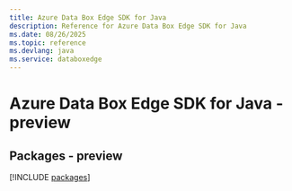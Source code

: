```yaml
---
title: Azure Data Box Edge SDK for Java
description: Reference for Azure Data Box Edge SDK for Java
ms.date: 08/26/2025
ms.topic: reference
ms.devlang: java
ms.service: databoxedge
---
```

# Azure Data Box Edge SDK for Java - preview
## Packages - preview
[!INCLUDE [packages](data-box-edge-index.md)]